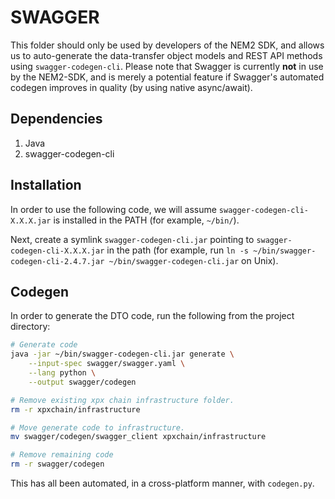 # SWAGGER

This folder should only be used by developers of the NEM2 SDK, and allows us to auto-generate the data-transfer object models and REST API methods using `swagger-codegen-cli`. Please note that Swagger is currently **not** in use by the NEM2-SDK, and is merely a potential feature if Swagger's automated codegen improves in quality (by using native async/await).

## Dependencies

1. Java
2. swagger-codegen-cli

## Installation

In order to use the following code, we will assume `swagger-codegen-cli-X.X.X.jar` is installed in the PATH (for example, `~/bin/`).

Next, create a symlink `swagger-codegen-cli.jar` pointing to `swagger-codegen-cli-X.X.X.jar` in the path (for example, run `ln -s ~/bin/swagger-codegen-cli-2.4.7.jar ~/bin/swagger-codegen-cli.jar` on Unix).

## Codegen

In order to generate the DTO code, run the following from the project directory:

```bash
# Generate code
java -jar ~/bin/swagger-codegen-cli.jar generate \
    --input-spec swagger/swagger.yaml \
    --lang python \
    --output swagger/codegen

# Remove existing xpx chain infrastructure folder.
rm -r xpxchain/infrastructure

# Move generate code to infrastructure.
mv swagger/codegen/swagger_client xpxchain/infrastructure

# Remove remaining code
rm -r swagger/codegen
```

This has all been automated, in a cross-platform manner, with `codegen.py`.
